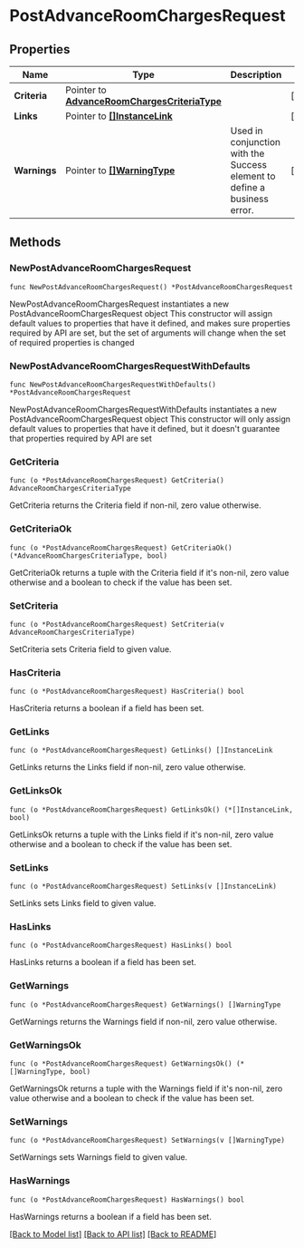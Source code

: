 # PostAdvanceRoomChargesRequest

## Properties

Name | Type | Description | Notes
------------ | ------------- | ------------- | -------------
**Criteria** | Pointer to [**AdvanceRoomChargesCriteriaType**](AdvanceRoomChargesCriteriaType.md) |  | [optional] 
**Links** | Pointer to [**[]InstanceLink**](InstanceLink.md) |  | [optional] 
**Warnings** | Pointer to [**[]WarningType**](WarningType.md) | Used in conjunction with the Success element to define a business error. | [optional] 

## Methods

### NewPostAdvanceRoomChargesRequest

`func NewPostAdvanceRoomChargesRequest() *PostAdvanceRoomChargesRequest`

NewPostAdvanceRoomChargesRequest instantiates a new PostAdvanceRoomChargesRequest object
This constructor will assign default values to properties that have it defined,
and makes sure properties required by API are set, but the set of arguments
will change when the set of required properties is changed

### NewPostAdvanceRoomChargesRequestWithDefaults

`func NewPostAdvanceRoomChargesRequestWithDefaults() *PostAdvanceRoomChargesRequest`

NewPostAdvanceRoomChargesRequestWithDefaults instantiates a new PostAdvanceRoomChargesRequest object
This constructor will only assign default values to properties that have it defined,
but it doesn't guarantee that properties required by API are set

### GetCriteria

`func (o *PostAdvanceRoomChargesRequest) GetCriteria() AdvanceRoomChargesCriteriaType`

GetCriteria returns the Criteria field if non-nil, zero value otherwise.

### GetCriteriaOk

`func (o *PostAdvanceRoomChargesRequest) GetCriteriaOk() (*AdvanceRoomChargesCriteriaType, bool)`

GetCriteriaOk returns a tuple with the Criteria field if it's non-nil, zero value otherwise
and a boolean to check if the value has been set.

### SetCriteria

`func (o *PostAdvanceRoomChargesRequest) SetCriteria(v AdvanceRoomChargesCriteriaType)`

SetCriteria sets Criteria field to given value.

### HasCriteria

`func (o *PostAdvanceRoomChargesRequest) HasCriteria() bool`

HasCriteria returns a boolean if a field has been set.

### GetLinks

`func (o *PostAdvanceRoomChargesRequest) GetLinks() []InstanceLink`

GetLinks returns the Links field if non-nil, zero value otherwise.

### GetLinksOk

`func (o *PostAdvanceRoomChargesRequest) GetLinksOk() (*[]InstanceLink, bool)`

GetLinksOk returns a tuple with the Links field if it's non-nil, zero value otherwise
and a boolean to check if the value has been set.

### SetLinks

`func (o *PostAdvanceRoomChargesRequest) SetLinks(v []InstanceLink)`

SetLinks sets Links field to given value.

### HasLinks

`func (o *PostAdvanceRoomChargesRequest) HasLinks() bool`

HasLinks returns a boolean if a field has been set.

### GetWarnings

`func (o *PostAdvanceRoomChargesRequest) GetWarnings() []WarningType`

GetWarnings returns the Warnings field if non-nil, zero value otherwise.

### GetWarningsOk

`func (o *PostAdvanceRoomChargesRequest) GetWarningsOk() (*[]WarningType, bool)`

GetWarningsOk returns a tuple with the Warnings field if it's non-nil, zero value otherwise
and a boolean to check if the value has been set.

### SetWarnings

`func (o *PostAdvanceRoomChargesRequest) SetWarnings(v []WarningType)`

SetWarnings sets Warnings field to given value.

### HasWarnings

`func (o *PostAdvanceRoomChargesRequest) HasWarnings() bool`

HasWarnings returns a boolean if a field has been set.


[[Back to Model list]](../README.md#documentation-for-models) [[Back to API list]](../README.md#documentation-for-api-endpoints) [[Back to README]](../README.md)


